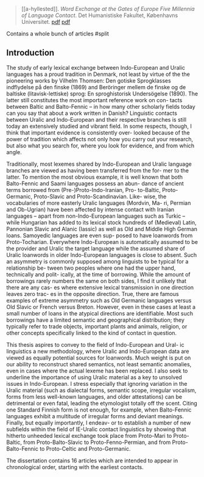 > [[a-hyllested]]. *Word Exchange at the Gates of Europe Five Millennia of Language Contact*.  Det Humanistiske Fakultet, Københavns Universitet. [pdf](https://static-curis.ku.dk/portal/files/136022384/Ph.d.-2015-Adam-Hyllested.pdf) [pdf](a/a-hyllested2014.pdf)

Contains a whole bunch of articles #split 

## Introduction
The study of early lexical exchange between Indo-European and Uralic languages has a proud tradition in Denmark, not least by virtue of the the pioneering works by Vilhelm Thomsen: Den gotiske Sprogklasses indflydelse på den finske (1869) and Beröringer mellem de finske og de baltiske (litavisk-lettiske) sprog: En sproghistorisk Undersögelse (1890). The latter still constitutes the most important reference work on con- tacts between Baltic and Balto-Fennic – in how many other scholarly fields today can you say that about a work written in Danish? Linguistic contacts between Uralic and Indo-European and their respective branches is still today an extensively studied and vibrant field. In some respects, though, I think that important evidence is consistently over- looked because of the power of tradition which affects not only how you carry out your research, but also what you search for, where you look for evidence, and from which angle.

Traditionally, most lexemes shared by Indo-European and Uralic language branches are viewed as having been transferred from the for- mer to the latter. To mention the most obvious example, it is well known that both Balto-Fennic and Saami languages possess an abun- dance of ancient terms borrowed from (Pre-)Proto-Indo-Iranian, Pro- to-Baltic, Proto-Germanic, Proto-Slavic and Proto-Scandinavian. Like- wise, the vocabularies of more easterly Uralic languages (Mordvin, Ma- ri, Permian and Ob-Ugrian) have been affected by intense contact with Iranian languages – apart from non-Indo-European languages such as Turkic – while Hungarian has added to its lexical stock hundreds of (Medieval) Latin, Pannonian Slavic and Alanic (Iassic) as well as Old and Middle High German loans. Samoyedic languages are even sup- posed to have loanwords from Proto-Tocharian. Everywhere Indo-European is automatically assumed to be the provider and Uralic the target language while the assumed share of Uralic loanwords in older Indo-European languages is close to absent. Such an asymmetry is commonly supposed among linguists to be typical for a relationship be- tween two peoples where one had the upper hand, technically and polit- ically, at the time of borrowing. While the amount of borrowings rarely numbers the same on both sides, I find it unlikely that there are any cas- es where extensive lexical transmission in one direction leaves zero trac- es in the opposite direction. True, there are famous examples of extreme asymmetry such as Old Germanic languages versus Old Slavic or French versus Breton. However, even in these cases at least a small number of loans in the atypical directions are identifiable. Most such borrowings have a limited semantic and geographical distribution; they typically refer to trade objects, important plants and animals, religion, or other concepts specifically linked to the kind of contact in question.

This thesis aspires to convey to the field of Indo-European and Ural- ic linguistics a new methodology, where Uralic and Indo-European data are viewed as equally potential sources for loanwords. Much weight is put on our ability to reconstruct shared semantics, not least semantic anomalies, even in cases where the actual lexeme has been replaced. I also seek to underline the importance of using Uralic material as a key to unsolved issues in Indo-European. I stress especially that ignoring variation in the Uralic material (such as dialectal forms, semantic scope, irregular vocalism, forms from less well-known languages, and older attestations) can be detrimental or even fatal, leading the etymologist totally off the scent. Citing one Standard Finnish form is not enough, for example, when Balto-Fennic languages exhibit a multitude of irregular forms and deviant meanings. Finally, but equally importantly, I endeav- or to establish a number of new subfields within the field of IE-Uralic contact linguistics by showing that hitherto unheeded lexical exchange took place from Proto-Mari to Proto-Baltic, from Proto-Balto-Slavic to Proto-Fenno-Permian, and from Proto-Balto-Fennic to Proto-Celtic and Proto-Germanic.

The dissertation contains 16 articles which are intended to appear in chronological order, starting with the earliest contacts.